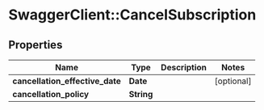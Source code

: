 # SwaggerClient::CancelSubscription

## Properties
Name | Type | Description | Notes
------------ | ------------- | ------------- | -------------
**cancellation_effective_date** | **Date** |  | [optional] 
**cancellation_policy** | **String** |  | 


